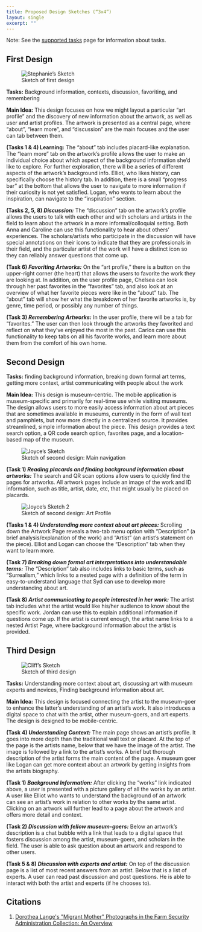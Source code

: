 ```yaml
---
title: Proposed Design Sketches (“3x4”)
layout: single
excerpt: ""
---
```


Note: See the [supported tasks](../Supported-Tasks) page for information about tasks.

## First Design

<figure>
<img src="../assets/images/steph-sketch-1.jpg" alt="Stephanie’s Sketch" style="max-width: 100%;"/>
<figcaption>Sketch of first design</figcaption>
</figure>

**Tasks:** Background information, contexts, discussion, favoriting, and remembering

**Main Idea:** This design focuses on how we might layout a particular “art profile” and the discovery of new information about the artwork, as well as user and artist profiles. The artwork is presented as a central page, where “about”, “learn more”, and “discussion” are the main focuses and the user can tab between them. 

**(Tasks 1 & 4) Learning:** The “about” tab includes placard-like explanation. The “learn more” tab on the artwork’s profile allows the user to make an individual choice about which aspect of the background information she’d like to explore. For further exploration, there will be a series of different aspects of the artwork’s background info. Elliot, who likes history, can specifically choose the history tab. In addition, there is a small “progress bar” at the bottom that allows the user to navigate to more information if their curiosity is not yet satisfied. Logan, who wants to learn about the inspiration, can navigate to the “inspiration” section. 

**(Tasks 2, 5, 8) _Discussion:_** The “discussion” tab on the artwork’s profile allows the users to talk with each other and with scholars and artists in the field to learn about the artwork in a more informal/colloquial setting. Both Anna and Caroline can use this functionality to hear about others’ experiences. The scholars/artists who participate in the discussion will have special annotations on their icons to indicate that they are professionals in their field, and the particular artist of the work will have a distinct icon so they can reliably answer questions that come up.

**(Task 6) _Favoriting Artworks:_** On the “art profile,” there is a button on the upper-right corner (the heart) that allows the users to favorite the work they are looking at. In addition, on the user profile page, Chelsea can look through her past favorites in the “favorites” tab, and also look at an overview of what her favorite pieces were like in the “about” tab. The “about” tab will show her what the breakdown of her favorite artworks is, by genre, time period, or possibly any number of things.  

**(Task 3) _Remembering Artworks:_** In the user profile, there will be a tab for “favorites.” The user can then look through the artworks they favorited and reflect on what they’ve enjoyed the most in the past. Carlos can use this functionality to keep tabs on all his favorite works, and learn more about them from the comfort of his own home. 

## Second Design
**Tasks:** finding background information, breaking down formal art terms, getting more context,
artist communicating with people about the work

**Main Idea:** This design is museum-centric. The mobile application is museum-specific and primarily for real-time use while visiting museums. The design allows users to more easily access information about art pieces that are sometimes available in museums, currently in the form of wall text and pamphlets, but now more directly in a centralized source. It provides streamlined, simple information about the piece. This design provides a text search option, a QR code search option, favorites page, and a location-based map of the museum.

<figure>
<img src="../assets/images/joyce-sketch-1.jpg" alt="Joyce’s Sketch" style="max-width: 100%;"/>
<figcaption>Sketch of second design: Main navigation</figcaption>
</figure>

**(Task 1) _Reading placards and finding background information about artworks:_**
The search and QR scan options allow users to quickly find the pages for artworks. All artwork pages include an image of the work and ID information, such as title, artist, date, etc, that might usually be placed on placards.

<figure>
<img src="../assets/images/joyce-sketch-2.jpg" alt="Joyce’s Sketch 2" style="max-width: 100%;"/>
<figcaption>Sketch of second design: Art Profile</figcaption>
</figure>

**(Tasks 1 & 4) _Understanding more context about art pieces:_**
Scrolling down the Artwork Page reveals a two-tab menu option with “Description” (a brief analysis/explanation of the work) and “Artist” (an artist’s statement on the piece). Elliot and Logan can choose the “Description” tab when they want to learn more.

**(Task 7) _Breaking down formal art interpretations into understandable terms:_**
The “Description” tab also includes links to basic terms, such as “Surrealism,” which links to a nested page with a definition of the term in easy-to-understand language that Syd can use to develop more understanding about art. 

**(Task 8) _Artist communicating to people interested in her work:_**
The artist tab includes what the artist would like his/her audience to know about the specific work. Jordan can use this to explain additional information if questions come up. If the artist is current enough, the artist name links to a nested Artist Page, where background information about the artist is provided.

## Third Design 

<figure>
<img src="../assets/images/cliff-sketch-1.jpg" alt="Cliff’s Sketch" style="max-width: 100%;"/>
<figcaption>Sketch of third design</figcaption>
</figure>

**Tasks:** Understanding more context about art, discussing art with museum experts and novices, Finding background information about art. 

**Main Idea:** This design is focused connecting the artist to the museum-goer to enhance the latter’s understanding of an artist’s work. It also introduces a digital space to chat with the artist, other museum-goers, and art experts. The design is designed to be mobile-centric.

**(Task 4) _Understanding Context:_** The main page shows an artist’s profile. It goes into more depth than the traditional wall text or placard. At the top of the page is the artists name, below that we have the image of the artist. The image is followed by a link to the artist’s works. A brief but thorough description of the artist forms the main content of the page. A museum goer like Logan can get more context about an artwork by getting insights from the artists biography. 

**(Task 1) _Background Information:_** After clicking the “works” link indicated above, a user is presented with a picture gallery of all the works by an artist. A user like Elliot who wants to understand the background of an artwork can see an artist’s work in relation to other works by the same artist. Clicking on an artwork will further lead to a page about the artwork and offers more detail and context.

**(Task 2) _Discussion with fellow museum-goers:_** Below an artwork’s description is a chat bubble with a link that leads to a digital space that fosters discussion among the artist, museum-goers, and scholars in the field. The user is able to ask question about an artwork and respond to other users. 

**(Task 5 & 8) _Discussion with experts and artist:_** On top of the discussion page is a list of most recent answers from an artist. Below that is a list of experts. A user can read past discussion and post questions. He is able to interact with both the artist and experts (if he chooses to).

## Citations
1. [Dorothea Lange's "Migrant Mother" Photographs in the Farm Security Administration Collection: An Overview](http://www.loc.gov/rr/print/list/128_migm.html)



